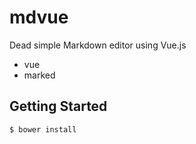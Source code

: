 mdvue
===========

Dead simple Markdown editor using Vue.js

- vue
- marked

Getting Started
-------------

    $ bower install

